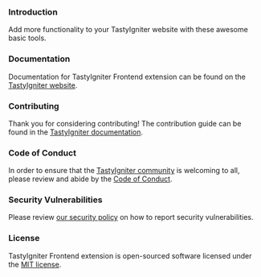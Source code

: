 ### Introduction

Add more functionality to your TastyIgniter website with these awesome basic tools.

### Documentation

Documentation for TastyIgniter Frontend extension can be found on
the [TastyIgniter website](https://tastyigniter.com/docs/extensions/frontend).

### Contributing

Thank you for considering contributing! The contribution guide can be found in
the [TastyIgniter documentation](https://tastyigniter.com/docs/contribution-guide).

### Code of Conduct

In order to ensure that the [TastyIgniter community](https://forum.tastyigniter.com) is welcoming to all, please review
and abide by the [Code of Conduct](https://tastyigniter.com/docs/code-of-conduct).

### Security Vulnerabilities

Please review [our security policy](https://github.com/tastyigniter/ti-ext-frontend/security/policy) on how to report
security vulnerabilities.

### License

TastyIgniter Frontend extension is open-sourced software licensed under the [MIT license](LICENSE).
